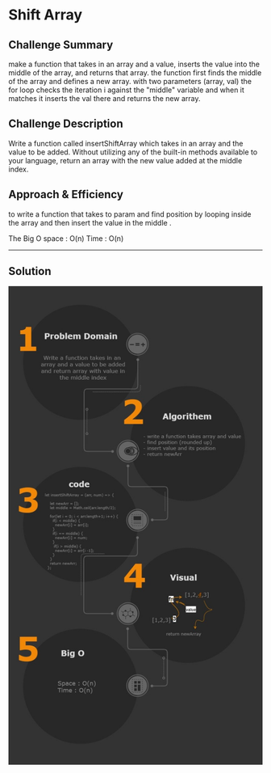 # Shift Array 



## Challenge Summary

make a function that takes in an array and a value, inserts the value into the middle of the array, and returns that array. the function first finds the middle of the array and defines a new array. with two parameters (array, val) the for loop checks the iteration i against the "middle" variable and when it matches it inserts the val there and returns the new array.


## Challenge Description

Write a function called insertShiftArray which takes in an array and the value to be added. Without utilizing any of the built-in methods available to your language, return an array with the new value added at the middle index.

## Approach & Efficiency

to write a function that takes to param and find position by looping inside the array and then insert the value in the middle .

The Big O 
space : O(n)
Time : O(n)

---

## Solution

![shift](/assets/Diagram.jpg)
